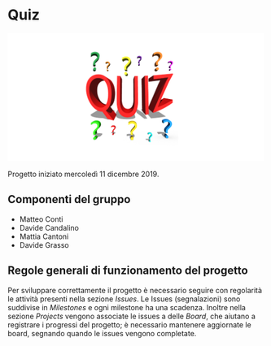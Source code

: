 # Quiz

![Quiz](docs/images/quiz.png "Quiz")

Progetto iniziato mercoledì 11 dicembre 2019.

## Componenti del gruppo

- Matteo Conti
- Davide Candalino
- Mattia Cantoni
- Davide Grasso


## Regole generali di funzionamento del progetto

Per sviluppare correttamente il progetto è necessario seguire con regolarità le attività presenti nella sezione *Issues*.
Le Issues (segnalazioni) sono suddivise in *Milestones* e ogni milestone ha una scadenza.
Inoltre nella sezione *Projects* vengono associate le issues a delle *Board*, che aiutano a registrare i progressi del progetto; è necessario mantenere aggiornate le board, segnando quando le issues vengono completate.

